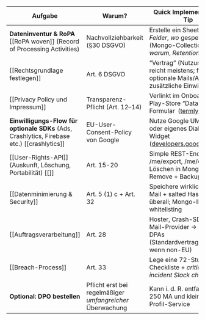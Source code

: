 

| Aufgabe                                                                                     | Warum?                                                    | Quick Implementation-Tip                                                                                                                                                                                                    |
| ------------------------------------------------------------------------------------------- | --------------------------------------------------------- | --------------------------------------------------------------------------------------------------------------------------------------------------------------------------------------------------------------------------- |
| **Dateninventur & RoPA** [[RoPA woven]] (Record of Processing Activities)                   | Nachvollziehbarkeit (§30 DSGVO)                           | Erstelle ein Sheet: _Welche Felder_, _wo_ gespeichert (Mongo-Collection), _warum_, _Retention_                                                                                                                              |
| [[Rechtsgrundlage festlegen]]                                                               | Art. 6 DSGVO                                              | “Vertrag” (Nutzungs-Abo) reicht meistens; für optionale Mails/Analytics zusätzliche Einwilligung                                                                                                                            |
| [[Privacy Policy und Impressum]]                                                            | Transparenz-Pflicht (Art. 12–14)                          | Verlinkt im Onboarding + Play-Store “Data Safety”-Formular ([termly.io](https://termly.io/resources/checklists/gdpr-requirements/?utm_source=chatgpt.com "5 Step GDPR Requirements Checklist For All Businesses - Termly")) |
| **Einwilligungs-Flow für optionale SDKs** (Ads, Crashlytics, Firebase etc.) [[crashlytics]] | EU-User-Consent-Policy von Google                         | Nutze Google UMP-SDK oder eigenes Dialog-Widget ([developers.google.com](https://developers.google.com/admob/android/privacy/gdpr?utm_source=chatgpt.com "GDPR IAB support \| Android - Google for Developers"))            |
| [[User-Rights-API]] (Auskunft, Löschung, Portabilität) [[]]                                 | Art. 15-20                                                | Simple REST-Endpoints: /me/export, /me/delete. Löschen in Mongo = Remove + Backup-Flag                                                                                                                                      |
| [[Datenminimierung & Security]]                                                             | Art. 5 (1) c + Art. 32                                    | Speichere wirklich nur E-Mail + salted Hash; TLS überall; Mongo-IP-whitelisting                                                                                                                                             |
| [[Auftragsverarbeitung]]                                                                    | Art. 28                                                   | Hoster, Crash-SDKs, Mail-Provider → schließe DPAs (Standardvertragsklauseln, wenn non-EU)                                                                                                                                   |
| [[Breach-Process]]                                                                          | Art. 33                                                   | Lege eine 72-Stunden-Checkliste + _critical incident Slack channel_ an                                                                                                                                                      |
| **Optional: DPO bestellen**                                                                 | Pflicht erst bei regelmäßiger _umfangreicher_ Überwachung | Kann i. d. R. entfallen bei < 250 MA und kleinem Profil-Service                                                                                                                                                             |
